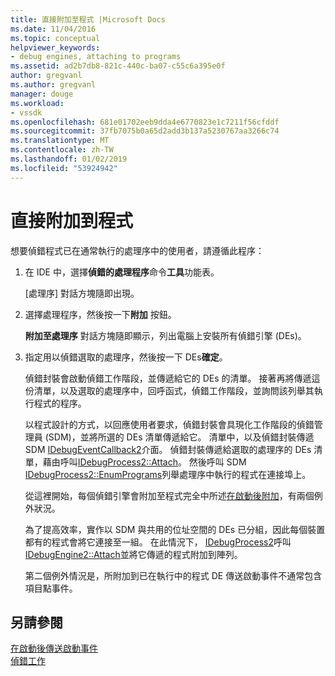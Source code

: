 ```yaml
---
title: 直接附加至程式 |Microsoft Docs
ms.date: 11/04/2016
ms.topic: conceptual
helpviewer_keywords:
- debug engines, attaching to programs
ms.assetid: ad2b7db8-821c-440c-ba07-c55c6a395e0f
author: gregvanl
ms.author: gregvanl
manager: douge
ms.workload:
- vssdk
ms.openlocfilehash: 681e01702eeb9dda4e6770823e1c7211f56cfddf
ms.sourcegitcommit: 37fb7075b0a65d2add3b137a5230767aa3266c74
ms.translationtype: MT
ms.contentlocale: zh-TW
ms.lasthandoff: 01/02/2019
ms.locfileid: "53924942"
---
```

# <a name="attach-directly-to-a-program"></a>直接附加到程式
想要偵錯程式已在通常執行的處理序中的使用者，請遵循此程序：  
  
1. 在 IDE 中，選擇**偵錯的處理程序**命令**工具**功能表。  
  
    [處理序] 對話方塊隨即出現。  
  
2. 選擇處理程序，然後按一下**附加** 按鈕。  
  
    **附加至處理序** 對話方塊隨即顯示，列出電腦上安裝所有偵錯引擎 (DEs)。  
  
3. 指定用以偵錯選取的處理序，然後按一下 DEs**確定**。  
  
   偵錯封裝會啟動偵錯工作階段，並傳遞給它的 DEs 的清單。 接著再將傳遞這份清單，以及選取的處理序中，回呼函式，偵錯工作階段，並詢問該列舉其執行程式的程序。  
  
   以程式設計的方式，以回應使用者要求，偵錯封裝會具現化工作階段的偵錯管理員 (SDM)，並將所選的 DEs 清單傳遞給它。 清單中，以及偵錯封裝傳遞 SDM [IDebugEventCallback2](../../extensibility/debugger/reference/idebugeventcallback2.md)介面。 偵錯封裝傳遞給選取的處理序的 DEs 清單，藉由呼叫[IDebugProcess2::Attach](../../extensibility/debugger/reference/idebugprocess2-attach.md)。 然後呼叫 SDM [IDebugProcess2::EnumPrograms](../../extensibility/debugger/reference/idebugprocess2-enumprograms.md)列舉處理序中執行的程式在連接埠上。  
  
   從這裡開始，每個偵錯引擎會附加至程式完全中所述[在啟動後附加](../../extensibility/debugger/attaching-after-a-launch.md)，有兩個例外狀況。  
  
   為了提高效率，實作以 SDM 與共用的位址空間的 DEs 已分組，因此每個裝置都有的程式會將它連接至一組。 在此情況下， [IDebugProcess2](../../extensibility/debugger/reference/idebugprocess2.md)呼叫[IDebugEngine2::Attach](../../extensibility/debugger/reference/idebugengine2-attach.md)並將它傳遞的程式附加到陣列。  
  
   第二個例外情況是，所附加到已在執行中的程式 DE 傳送啟動事件不通常包含項目點事件。  
  
## <a name="see-also"></a>另請參閱  
 [在啟動後傳送啟動事件](../../extensibility/debugger/sending-startup-events-after-a-launch.md)   
 [偵錯工作](../../extensibility/debugger/debugging-tasks.md)